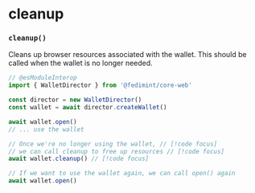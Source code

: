 # cleanup

### `cleanup()`

Cleans up browser resources associated with the wallet. This should be called when the wallet is no longer needed.

```ts twoslash
// @esModuleInterop
import { WalletDirector } from '@fedimint/core-web'

const director = new WalletDirector()
const wallet = await director.createWallet()

await wallet.open()
// ... use the wallet

// Once we're no longer using the wallet, // [!code focus]
// we can call cleanup to free up resources // [!code focus]
await wallet.cleanup() // [!code focus]

// If we want to use the wallet again, we can call open() again
await wallet.open()
```
